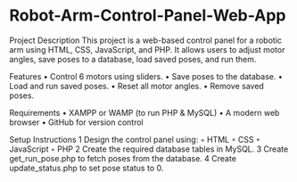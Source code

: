 # Robot-Arm-Control-Panel-Web-App
Project Description
This project is a web-based control panel for a robotic arm using HTML, CSS, JavaScript, and PHP.
It allows users to adjust motor angles, save poses to a database, load saved poses, and run them.

Features
 • Control 6 motors using sliders.
 • Save poses to the database.
 • Load and run saved poses.
 • Reset all motor angles.
 • Remove saved poses.

Requirements
 • XAMPP or WAMP (to run PHP & MySQL)
 • A modern web browser
 • GitHub for version control

Setup Instructions
 1 Design the control panel using:
 ◦ HTML
 ◦ CSS
 ◦ JavaScript
 ◦ PHP
 2 Create the required database tables in MySQL.
 3 Create get_run_pose.php to fetch poses from the database.
 4 Create update_status.php to set pose status to 0.


